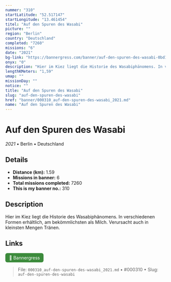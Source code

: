 ```yaml
---
nummer: "310"
startLatitude: "52.517147"
startLongitude: "13.461454"
titel: "Auf den Spuren des Wasabi"
picture: ""
region: "Berlin"
country: "Deutschland"
completed: "7260"
missions: "6"
date: "2021"
bg-link: "https://bannergress.com/banner/auf-den-spuren-des-wasabi-0bd1"
onyx: "0"
description: "Hier im Kiez liegt die Historie des Wasabiphänomens. In verschiedenen Formen erhältlich, am bekömmlichsten als Milch. Verursacht auch in kleinsten Mengen Tränen."
lengthKMeters: "1,59"
umap: ""
missionDay: ""
notice: ""
title: "Auf den Spuren des Wasabi"
slug: "auf-den-spuren-des-wasabi"
href: "banner/000310_auf-den-spuren-des-wasabi_2021.md"
name: "Auf den Spuren des Wasabi"
---
```

# Auf den Spuren des Wasabi

*2021* • Berlin • Deutschland





## Details
- **Distance (km):** 1.59
- **Missions in banner:** 6
- **Total missions completed:** 7260
- **This is my banner no.:** 310



## Description
Hier im Kiez liegt die Historie des Wasabiphänomens. In verschiedenen Formen erhältlich, am bekömmlichsten als Milch. Verursacht auch in kleinsten Mengen Tränen.



## Links
<a href="https://bannergress.com/banner/auf-den-spuren-des-wasabi-0bd1" target="_blank" style="display:inline-block;margin-right:8px;padding:6px 12px;background:#3c8b3c;color:#fff;text-decoration:none;border-radius:6px;">🔗 Bannergress</a>



> File: `000310_auf-den-spuren-des-wasabi_2021.md` • #000310 • Slug: `auf-den-spuren-des-wasabi`
